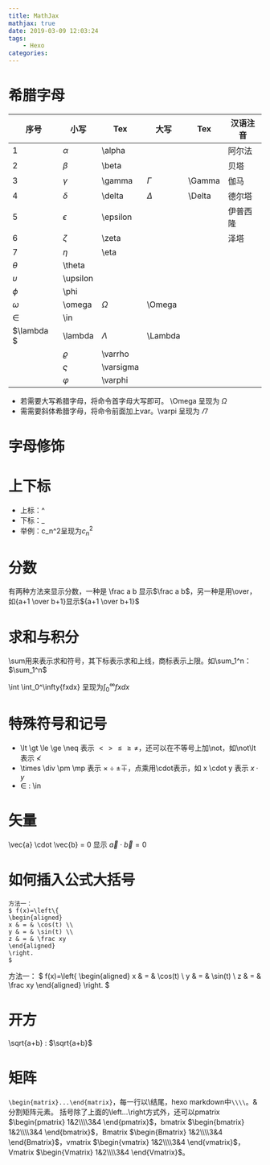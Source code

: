 ```yaml
---
title: MathJax
mathjax: true
date: 2019-03-09 12:03:24
tags:
    - Hexo
categories:
---
```


# 希腊字母

|序号|小写       |Tex|大写|Tex|汉语注音|
|--|-----------|--|--|---|--|
|1|$\alpha$   |\alpha     |||阿尔法|
|2|$\beta$    |\beta  |||贝塔|
|3|$\gamma$|\gamma|$\Gamma$|\Gamma|伽马|
|4|$\delta$   |\delta |$\Delta$|\Delta|德尔塔|
|5|$\epsilon$ |\epsilon   |||伊普西隆|
|6|$\zeta$    |\zeta  |||泽塔|
|7|$\eta$     |\eta       |
|$\theta$   |\theta |
|$\upsilon$ |\upsilon   |
|$\phi$     |\phi   |
|$\omega$   |\omega     |$\Omega$   |\Omega |
|$\in$      |\in        |
|$\lambda $  |\lambda    |$\Lambda$  |\Lambda|
||$\varrho$|\varrho|
||$\varsigma$|\varsigma|
||$\varphi$|\varphi|
- 若需要大写希腊字母，将命令首字母大写即可。 \Omega 呈现为 $\Omega$
- 需需要斜体希腊字母，将命令前面加上var。\varpi 呈现为 $\varPi$

# 字母修饰

# 上下标

- 上标：^
- 下标：_
- 举例：c_n^2呈现为$c_n^2$

# 分数

有两种方法来显示分数，一种是 \frac a b 显示$\frac a b$，另一种是用\over，如{a+1 \over b+1}显示${a+1 \over b+1}$

# 求和与积分

\sum用来表示求和符号，其下标表示求和上线，商标表示上限。如\sum_1^n：$\sum_1^n$

\int
    \int_0^\infty{fxdx} 呈现为$\int_0^\infty{fxdx}$

# 特殊符号和记号

- \lt \gt \le \ge \neq 表示 $\lt \gt \le \ge \neq$，还可以在不等号上加\not，如\not\lt 表示 $\not\lt$
- \times \div \pm \mp 表示 $\times \div \pm \mp$，点乘用\cdot表示，如 x \cdot y 表示 $x \cdot y$
- $\in$ : \in

# 矢量

\vec{a} \cdot \vec{b} = 0 显示 $\vec{a} \cdot \vec{b} = 0$

# 如何插入公式大括号

```
方法一：
$ f(x)=\left\{
\begin{aligned}
x & = & \cos(t) \\
y & = & \sin(t) \\
z & = & \frac xy
\end{aligned}
\right.
$
```
方法一：
$ f(x)=\left\{
\begin{aligned}
x & = & \cos(t) \\
y & = & \sin(t) \\
z & = & \frac xy
\end{aligned}
\right.
$

# 开方
\sqrt{a+b} : $\sqrt{a+b}$
# 矩阵
`\begin{matrix}...\end{matrix}`，每一行以\结尾，hexo markdown中`\\\\`。&分割矩阵元素。
括号除了上面的\left...\right方式外，还可以pmatrix $\begin{pmatrix} 1&2\\\\3&4 \end{pmatrix}$，bmatrix $\begin{bmatrix} 1&2\\\\3&4 \end{bmatrix}$，Bmatrix $\begin{Bmatrix} 1&2\\\\3&4 \end{Bmatrix}$，vmatrix $\begin{vmatrix} 1&2\\\\3&4 \end{vmatrix}$，Vmatrix $\begin{Vmatrix} 1&2\\\\3&4 \end{Vmatrix}$。